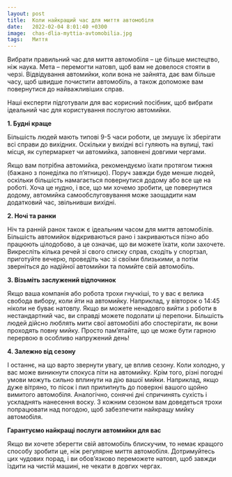 ```yaml
---
layout: post
title:  Коли найкращий час для миття автомобіля
date:   2022-02-04 8:01:40 +0300
image:  chas-dlia-myttia-avtomobilia.jpg
tags:   Миття 
---
```

Вибрати правильний час для миття автомобіля – це більше мистецтво, ніж наука. Мета – перемогти натовп, щоб вам не довелося стояти в черзі. Відвідування автомийки, коли вона не зайнята, дає вам більше часу, щоб швидше почистити автомобіль, а також допоможе вам повернутися до найважливіших справ. 

Наші експерти підготували для вас корисний посібник, щоб вибрати ідеальний час для користування послугою автомийки. 


**1. Будні краще** 


Більшість людей мають типові 9-5 часи роботи, це змушує їх зберігати всі справи до вихідних. Оскільки у вихідні всі гуляють на вулиці, такі місця, як супермаркет чи автомийка, заповнені довгими чергами.

Якщо вам потрібна автомийка, рекомендуємо їхати протягом тижня (бажано з понеділка по п’ятницю). Поруч завжди буде менше людей, оскільки більшість намагається повернутися додому або все ще на роботі. Хоча це нудно, і все, що ми хочемо зробити, це повернутися додому, автомийка самообслуговування може заощадити нам додатковий час, звільнивши вихідні. 


**2. Ночі та ранки**


Ніч та ранній ранок також є ідеальним часом для миття автомобілів. Більшість автомийок відкриваються рано і закриваються пізно або працюють цілодобово, а це означає, що ви можете їхати, коли захочете. Викресліть кілька речей зі свого списку справ, сходіть у спортзал, приготуйте вечерю, проведіть час зі своїми близькими, а потім зверніться до надійної автомийки та помийте свій автомобіль. 


**3. Візьміть заслужений відпочинок**


Якщо ваша компанія або робота трохи гнучкіші, то у вас є велика свобода вибору, коли йти на автомийку. Наприклад, у вівторок о 14:45 ніколи не буває натовпу. Якщо ви можете ненадовго вийти з роботи в нестандартний час, ви справді можете подолати ці перепони. Більшість людей дійсно люблять мити свої автомобілі або спостерігати, як вони проходять повну мийку. Просто пам’ятайте, що це може бути гарною перервою в особливо напружений день! 


**4. Залежно від сезону** 


І останнє, на що варто звернути увагу, це вплив сезону. Коли холодно, у вас може виникнути спокуса піти на автомийку. Крім того, різні погодні умови можуть сильно вплинути на дію вашої мийки. Наприклад, якщо дуже вітряно, то пісок і пил прилипнуть до поверхні вашого щойно вимитого автомобіля. Аналогічно, сонячні дні спричинять сухість і ускладнять нанесення воску. З кожним сезоном вам доведеться трохи попрацювати над погодою, щоб забезпечити найкращу мийку автомобіля.


**Гарантуємо найкращі послуги автомийки для вас**


Якщо ви хочете зберегти свій автомобіль блискучим, то немає кращого способу зробити це, ніж регулярне миття автомобіля. Дотримуйтесь цих чудових порад, і ви обов’язково переможете натовп, щоб завжди їздити на чистій машині, не чекати в довгих чергах.
